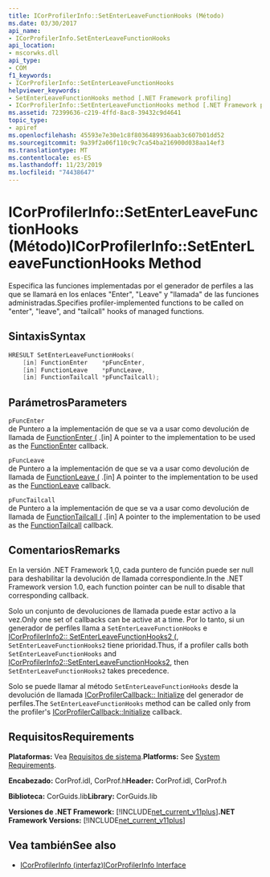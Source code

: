```yaml
---
title: ICorProfilerInfo::SetEnterLeaveFunctionHooks (Método)
ms.date: 03/30/2017
api_name:
- ICorProfilerInfo.SetEnterLeaveFunctionHooks
api_location:
- mscorwks.dll
api_type:
- COM
f1_keywords:
- ICorProfilerInfo::SetEnterLeaveFunctionHooks
helpviewer_keywords:
- SetEnterLeaveFunctionHooks method [.NET Framework profiling]
- ICorProfilerInfo::SetEnterLeaveFunctionHooks method [.NET Framework profiling]
ms.assetid: 72399636-c219-4ffd-8ac8-39432c9d4641
topic_type:
- apiref
ms.openlocfilehash: 45593e7e30e1c8f8036489936aab3c607b01dd52
ms.sourcegitcommit: 9a39f2a06f110c9c7ca54ba216900d038aa14ef3
ms.translationtype: MT
ms.contentlocale: es-ES
ms.lasthandoff: 11/23/2019
ms.locfileid: "74438647"
---
```

# <a name="icorprofilerinfosetenterleavefunctionhooks-method"></a><span data-ttu-id="3bcd4-102">ICorProfilerInfo::SetEnterLeaveFunctionHooks (Método)</span><span class="sxs-lookup"><span data-stu-id="3bcd4-102">ICorProfilerInfo::SetEnterLeaveFunctionHooks Method</span></span>
<span data-ttu-id="3bcd4-103">Especifica las funciones implementadas por el generador de perfiles a las que se llamará en los enlaces "Enter", "Leave" y "llamada" de las funciones administradas.</span><span class="sxs-lookup"><span data-stu-id="3bcd4-103">Specifies profiler-implemented functions to be called on "enter", "leave", and "tailcall" hooks of managed functions.</span></span>  
  
## <a name="syntax"></a><span data-ttu-id="3bcd4-104">Sintaxis</span><span class="sxs-lookup"><span data-stu-id="3bcd4-104">Syntax</span></span>  
  
```cpp  
HRESULT SetEnterLeaveFunctionHooks(  
    [in] FunctionEnter    *pFuncEnter,  
    [in] FunctionLeave    *pFuncLeave,  
    [in] FunctionTailcall *pFuncTailcall);  
```  
  
## <a name="parameters"></a><span data-ttu-id="3bcd4-105">Parámetros</span><span class="sxs-lookup"><span data-stu-id="3bcd4-105">Parameters</span></span>  
 `pFuncEnter`  
 <span data-ttu-id="3bcd4-106">de Puntero a la implementación de que se va a usar como devolución de llamada de [FunctionEnter (](../../../../docs/framework/unmanaged-api/profiling/functionenter-function.md) .</span><span class="sxs-lookup"><span data-stu-id="3bcd4-106">[in] A pointer to the implementation to be used as the [FunctionEnter](../../../../docs/framework/unmanaged-api/profiling/functionenter-function.md) callback.</span></span>  
  
 `pFuncLeave`  
 <span data-ttu-id="3bcd4-107">de Puntero a la implementación de que se va a usar como devolución de llamada de [FunctionLeave (](../../../../docs/framework/unmanaged-api/profiling/functionleave-function.md) .</span><span class="sxs-lookup"><span data-stu-id="3bcd4-107">[in] A pointer to the implementation to be used as the [FunctionLeave](../../../../docs/framework/unmanaged-api/profiling/functionleave-function.md) callback.</span></span>  
  
 `pFuncTailcall`  
 <span data-ttu-id="3bcd4-108">de Puntero a la implementación de que se va a usar como devolución de llamada de [FunctionTailcall (](../../../../docs/framework/unmanaged-api/profiling/functiontailcall-function.md) .</span><span class="sxs-lookup"><span data-stu-id="3bcd4-108">[in] A pointer to the implementation to be used as the [FunctionTailcall](../../../../docs/framework/unmanaged-api/profiling/functiontailcall-function.md) callback.</span></span>  
  
## <a name="remarks"></a><span data-ttu-id="3bcd4-109">Comentarios</span><span class="sxs-lookup"><span data-stu-id="3bcd4-109">Remarks</span></span>  
 <span data-ttu-id="3bcd4-110">En la versión .NET Framework 1,0, cada puntero de función puede ser null para deshabilitar la devolución de llamada correspondiente.</span><span class="sxs-lookup"><span data-stu-id="3bcd4-110">In the .NET Framework version 1.0, each function pointer can be null to disable that corresponding callback.</span></span>  
  
 <span data-ttu-id="3bcd4-111">Solo un conjunto de devoluciones de llamada puede estar activo a la vez.</span><span class="sxs-lookup"><span data-stu-id="3bcd4-111">Only one set of callbacks can be active at a time.</span></span> <span data-ttu-id="3bcd4-112">Por lo tanto, si un generador de perfiles llama a `SetEnterLeaveFunctionHooks` e [ICorProfilerInfo2:: SetEnterLeaveFunctionHooks2 (](../../../../docs/framework/unmanaged-api/profiling/icorprofilerinfo2-setenterleavefunctionhooks2-method.md), `SetEnterLeaveFunctionHooks2` tiene prioridad.</span><span class="sxs-lookup"><span data-stu-id="3bcd4-112">Thus, if a profiler calls both `SetEnterLeaveFunctionHooks` and [ICorProfilerInfo2::SetEnterLeaveFunctionHooks2](../../../../docs/framework/unmanaged-api/profiling/icorprofilerinfo2-setenterleavefunctionhooks2-method.md), then `SetEnterLeaveFunctionHooks2` takes precedence.</span></span>  
  
 <span data-ttu-id="3bcd4-113">Solo se puede llamar al método `SetEnterLeaveFunctionHooks` desde la devolución de llamada [ICorProfilerCallback:: Initialize](../../../../docs/framework/unmanaged-api/profiling/icorprofilercallback-initialize-method.md) del generador de perfiles.</span><span class="sxs-lookup"><span data-stu-id="3bcd4-113">The `SetEnterLeaveFunctionHooks` method can be called only from the profiler's [ICorProfilerCallback::Initialize](../../../../docs/framework/unmanaged-api/profiling/icorprofilercallback-initialize-method.md) callback.</span></span>  
  
## <a name="requirements"></a><span data-ttu-id="3bcd4-114">Requisitos</span><span class="sxs-lookup"><span data-stu-id="3bcd4-114">Requirements</span></span>  
 <span data-ttu-id="3bcd4-115">**Plataformas:** Vea [Requisitos de sistema](../../../../docs/framework/get-started/system-requirements.md).</span><span class="sxs-lookup"><span data-stu-id="3bcd4-115">**Platforms:** See [System Requirements](../../../../docs/framework/get-started/system-requirements.md).</span></span>  
  
 <span data-ttu-id="3bcd4-116">**Encabezado:** CorProf.idl, CorProf.h</span><span class="sxs-lookup"><span data-stu-id="3bcd4-116">**Header:** CorProf.idl, CorProf.h</span></span>  
  
 <span data-ttu-id="3bcd4-117">**Biblioteca:** CorGuids.lib</span><span class="sxs-lookup"><span data-stu-id="3bcd4-117">**Library:** CorGuids.lib</span></span>  
  
 <span data-ttu-id="3bcd4-118">**Versiones de .NET Framework:** [!INCLUDE[net_current_v11plus](../../../../includes/net-current-v11plus-md.md)]</span><span class="sxs-lookup"><span data-stu-id="3bcd4-118">**.NET Framework Versions:** [!INCLUDE[net_current_v11plus](../../../../includes/net-current-v11plus-md.md)]</span></span>  
  
## <a name="see-also"></a><span data-ttu-id="3bcd4-119">Vea también</span><span class="sxs-lookup"><span data-stu-id="3bcd4-119">See also</span></span>

- [<span data-ttu-id="3bcd4-120">ICorProfilerInfo (interfaz)</span><span class="sxs-lookup"><span data-stu-id="3bcd4-120">ICorProfilerInfo Interface</span></span>](../../../../docs/framework/unmanaged-api/profiling/icorprofilerinfo-interface.md)
